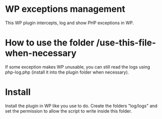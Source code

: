 # WP exceptions management
This WP plugin intercepts, log and show PHP exceptions in WP.

# How to use the folder /use-this-file-when-necessary
If some exception makes WP unusable, you can still read the logs using php-log.php (install it into the plugin folder when necessary).

# Install
Install the plugin in WP like you use to do. Create the folders "log/logs" and set the permission to allow the script to write inside this folder.
